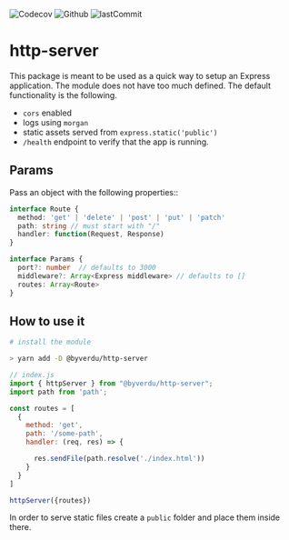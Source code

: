 ![Codecov](https://img.shields.io/codecov/c/github/byverdu/http-server?style=plastic) ![Github](https://img.shields.io/github/checks-status/byverdu/http-server/master?style=plastic) ![lastCommit](https://img.shields.io/github/last-commit/byverdu/http-server?style=plastic)

# http-server

This package is meant to be used as a quick way to setup an Express application. The module does not have too much defined. The default functionality is the following.

- `cors` enabled
- logs using `morgan`
- static assets served from `express.static('public')`
- `/health` endpoint to verify that the app is running.

## Params

Pass an object with the following properties::

```ts
interface Route {
  method: 'get' | 'delete' | 'post' | 'put' | 'patch'
  path: string // must start with "/"
  handler: function(Request, Response)
}

interface Params {
  port?: number  // defaults to 3000
  middleware?: Array<Express middleware> // defaults to []
  routes: Array<Route>
}
```

## How to use it

```sh
# install the module

> yarn add -D @byverdu/http-server
```

```js
// index.js
import { httpServer } from "@byverdu/http-server";
import path from 'path';

const routes = [
  {
    method: 'get',
    path: '/some-path',
    handler: (req, res) => {

      res.sendFile(path.resolve('./index.html'))
    }
  }
]

httpServer({routes})
```

In order to serve static files create a `public` folder and place them inside there.
